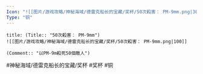 ```yaml
---
Icon: "![[图片/游戏攻略/神秘海域/德雷克船长的宝藏/奖杯/50次殺害： PM-9mm.png|30]]"
Type: "铜"
---
```

```ad-common-bronze-trophy
title: (Title:: "50次殺害： PM-9mm")
![[图片/游戏攻略/神秘海域/德雷克船长的宝藏/奖杯/50次殺害： PM-9mm.png|100]]

(Comment:: "以PM-9m殺死50個敵人")
```

#神秘海域/德雷克船长的宝藏/奖杯 #奖杯 #铜
